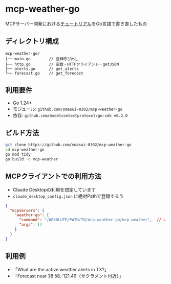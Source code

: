 # mcp-weather-go

MCPサーバー開発における[チュートリアル](https://modelcontextprotocol.io/quickstart/server#python)をGo言語で書き直したもの

## ディレクトリ構成

```
mcp-weather-go/
├── main.go        // 登録呼び出し
├── http.go        // 定数・HTTPクライアント・getJSON
├── alerts.go      // get_alerts
└── forecast.go    // get_forecast
```

## 利用要件

- Go 1.24+
- モジュール: `github.com/smasui-0302/mcp-weather-go`
- 依存: `github.com/modelcontextprotocol/go-sdk v0.2.0`

## ビルド方法

```bash
git clone https://github.com/smasui-0302/mcp-weather-go
cd mcp-weather-go
go mod tidy
go build -o mcp-weather
```

## MCPクライアントでの利用方法

- Claude Desktopの利用を想定しています
- `claude_desktop_config.json` に絶対Pathで登録するう

```json
{
  "mcpServers": {
    "weather-go": {
      "command": "/ABSOLUTE/PATH/TO/mcp-weather-go/mcp-weather",  // ← go build 派
      "args": []
    }
  }
}
```

## 利用例

- 「What are the active weather alerts in TX?」
- 「Forecast near 38.58,-121.49（サクラメント付近）」
